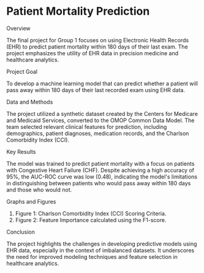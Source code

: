 # Patient Mortality Prediction 

Overview

The final project for Group 1 focuses on using Electronic Health Records (EHR) to predict patient mortality within 180 days of their last exam. The project emphasizes the utility of EHR data in precision medicine and healthcare analytics.

Project Goal

To develop a machine learning model that can predict whether a patient will pass away within 180 days of their last recorded exam using EHR data.

Data and Methods

The project utilized a synthetic dataset created by the Centers for Medicare and Medicaid Services, converted to the OMOP Common Data Model. The team selected relevant clinical features for prediction, including demographics, patient diagnoses, medication records, and the Charlson Comorbidity Index (CCI).

Key Results

The model was trained to predict patient mortality with a focus on patients with Congestive Heart Failure (CHF).
Despite achieving a high accuracy of 95%, the AUC-ROC curve was low (0.48), indicating the model's limitations in distinguishing between patients who would pass away within 180 days and those who would not.

Graphs and Figures

1. Figure 1: Charlson Comorbidity Index (CCI) Scoring Criteria.
2. Figure 2: Feature Importance calculated using the F1-score.

Conclusion

The project highlights the challenges in developing predictive models using EHR data, especially in the context of imbalanced datasets. It underscores the need for improved modeling techniques and feature selection in healthcare analytics.
